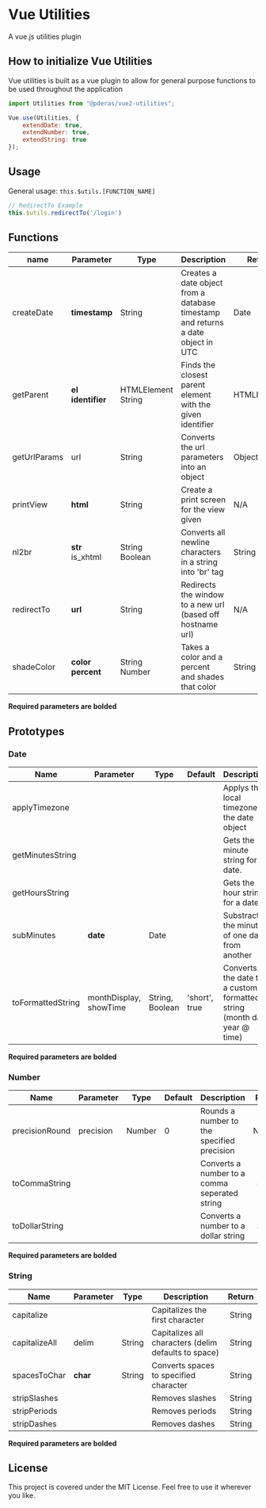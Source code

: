 # Vue Utilities
A vue.js utilities plugin

## How to initialize Vue Utilities
Vue utilities is built as a vue plugin to allow for general purpose functions to be used throughout the application

```javascript
import Utilities from "@pderas/vue2-utilities";

Vue.use(Utilities, {
    extendDate: true,
    extendNumber: true,
    extendString: true
});
```
## Usage
General usage: ```this.$utils.[FUNCTION_NAME]```
```javascript
// RedirectTo Example
this.$utils.redirectTo('/login')
```

## Functions
| name       | Parameter                  | Type                    | Description                                                                      | Return      |
|------------|----------------------------|-------------------------|----------------------------------------------------------------------------------|-------------|
| createDate | **timestamp**              | String                  | Creates a date object from a database timestamp and returns a date object in UTC | Date        |
| getParent  | **el** <br> **identifier** | HTMLElement <br> String | Finds the closest parent element with the given identifier                       | HTMLElement |
| getUrlParams | url                      | String                  | Converts the url parameters into an object                                       | Object |
| printView  | **html**                   | String                  | Create a print screen for the view given                                         | N/A         |
| nl2br      | **str** <br> is_xhtml      | String <br> Boolean     | Converts all newline characters in a string into 'br' tag                        | String      |
| redirectTo | **url**                    | String                  | Redirects the window to a new url (based off hostname url)                       | N/A         |
| shadeColor | **color** <br> **percent** | String <br> Number      | Takes a color and a percent and shades that color                                | String      |

**Required parameters are bolded**


## Prototypes
### Date
| Name             | Parameter               | Type            | Default       |Description                                                              | Return |
|------------------|-------------------------|-----------------|---------------|-------------------------------------------------------------------------|--------|
| applyTimezone    |                         |                 |               | Applys the local timezone to the date object                            | Date   |
| getMinutesString |                         |                 |               | Gets the minute string for a date.                                      | String |
| getHoursString   |                         |                 |               | Gets the hour string for a date.                                        | String |
| subMinutes       | **date**                | Date            |               | Substracts the minutes of one date from another                         | Number |
| toFormattedString| monthDisplay, showTime  | String, Boolean | 'short', true | Converts the date to a custom formatted string (month day, year @ time) | String |

**Required parameters are bolded**

### Number
| Name           | Parameter | Type   | Default | Description                                     | Return |
|----------------|-----------|:------:|---------|-------------------------------------------------|:------:|
| precisionRound | precision | Number | 0       | Rounds a number to the specified precision      | Number |
| toCommaString  |           |        |         | Converts a number to a comma seperated string   | String |
| toDollarString |           |        |         | Converts a number to a dollar string            | String |

**Required parameters are bolded**

### String
| Name          | Parameter | Type   | Description                                          | Return |
|---------------|-----------|:------:|------------------------------------------------------|:------:|
| capitalize    |           |        | Capitalizes the first character                      | String |
| capitalizeAll | delim     | String | Capitalizes all characters (delim defaults to space) | String |
| spacesToChar  | **char**  | String | Converts spaces to specified character               | String |
| stripSlashes  |           |        | Removes slashes                                      | String |
| stripPeriods  |           |        | Removes periods                                      | String |
| stripDashes   |           |        | Removes dashes                                       | String |

**Required parameters are bolded**


## License
This project is covered under the MIT License. Feel free to use it wherever you like.